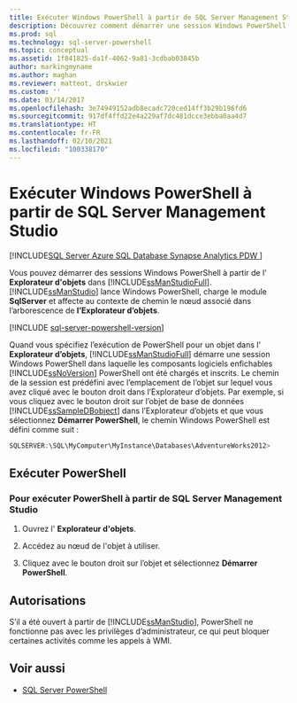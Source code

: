 ```yaml
---
title: Exécuter Windows PowerShell à partir de SQL Server Management Studio | Microsoft Docs
description: Découvrez comment démarrer une session Windows PowerShell à partir de l’Explorateur d’objets dans SQL Server Management Studio, avec la présélection de chemin d’accès à l’emplacement de votre choix d’objets.
ms.prod: sql
ms.technology: sql-server-powershell
ms.topic: conceptual
ms.assetid: 1f841825-da1f-4062-9a81-3cdbab03845b
author: markingmyname
ms.author: maghan
ms.reviewer: matteot, drskwier
ms.custom: ''
ms.date: 03/14/2017
ms.openlocfilehash: 3e74949152adb8ecadc720ced14ff3b29b196fd6
ms.sourcegitcommit: 917df4ffd22e4a229af7dc481dcce3ebba0aa4d7
ms.translationtype: HT
ms.contentlocale: fr-FR
ms.lasthandoff: 02/10/2021
ms.locfileid: "100338170"
---
```

# <a name="run-windows-powershell-from-sql-server-management-studio"></a>Exécuter Windows PowerShell à partir de SQL Server Management Studio

[!INCLUDE[SQL Server Azure SQL Database Synapse Analytics PDW ](../includes/applies-to-version/sql-asdb-asdbmi-asa-pdw.md)]

Vous pouvez démarrer des sessions Windows PowerShell à partir de l' **Explorateur d'objets** dans [!INCLUDE[ssManStudioFull](../includes/ssmanstudiofull-md.md)]. [!INCLUDE[ssManStudio](../includes/ssmanstudio-md.md)] lance Windows PowerShell, charge le module **SqlServer** et affecte au contexte de chemin le nœud associé dans l’arborescence de **l’Explorateur d’objets**.  

[!INCLUDE [sql-server-powershell-version](../includes/sql-server-powershell-version.md)]

Quand vous spécifiez l’exécution de PowerShell pour un objet dans l’ **Explorateur d’objets**, [!INCLUDE[ssManStudioFull](../includes/ssmanstudiofull-md.md)] démarre une session Windows PowerShell dans laquelle les composants logiciels enfichables [!INCLUDE[ssNoVersion](../includes/ssnoversion-md.md)] PowerShell ont été chargés et inscrits. Le chemin de la session est prédéfini avec l’emplacement de l’objet sur lequel vous avez cliqué avec le bouton droit dans l’Explorateur d’objets. Par exemple, si vous cliquez avec le bouton droit sur l’objet de base de données [!INCLUDE[ssSampleDBobject](../includes/sssampledbobject-md.md)] dans l’Explorateur d’objets et que vous sélectionnez **Démarrer PowerShell**, le chemin Windows PowerShell est défini comme suit :  

```powershell
SQLSERVER:\SQL\MyComputer\MyInstance\Databases\AdventureWorks2012>  
```

## <a name="run-powershell"></a>Exécuter PowerShell

### <a name="to-run-powershell-from-sql-server-management-studio"></a>Pour exécuter PowerShell à partir de SQL Server Management Studio

1. Ouvrez l' **Explorateur d'objets**.

2. Accédez au nœud de l'objet à utiliser.

3. Cliquez avec le bouton droit sur l’objet et sélectionnez **Démarrer PowerShell**.

## <a name="permissions"></a>Autorisations

S’il a été ouvert à partir de [!INCLUDE[ssManStudio](../includes/ssmanstudio-md.md)], PowerShell ne fonctionne pas avec les privilèges d’administrateur, ce qui peut bloquer certaines activités comme les appels à WMI.  
  
## <a name="see-also"></a>Voir aussi

- [SQL Server PowerShell](sql-server-powershell.md)